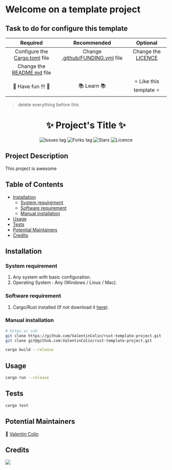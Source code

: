 # Welcome on a template project
## Task to do for configure this template

| Required                                    | Recommended                                            | Optional                         |
|:-------------------------------------------:|:------------------------------------------------------:|:--------------------------------:|
| Configure the [Cargo.toml](Cargo.toml) file | Change [.github/FUNDING.yml](.github/FUNDING.yml) file | Change the [LICENCE](LICENCE)    |
| Change the [README.md](README.md) file      |||
| :tada: Have fun !!! :tada:                  | :books: Learn :books:                                  | :star: Like this template :star: |

> delete everything before this

<h1 align="center">
    ✨ Project's Title ✨
</h1>

<div align="center">
    
 <!-- see https://shields.io/ -->

![Issues tag](https://img.shields.io/github/issues/ValentinColin/rust-template-project)
![Forks tag](https://img.shields.io/github/forks/ValentinColin/rust-template-project)
![Stars](https://img.shields.io/github/stars/ValentinColin/rust-template-project?style=social)
![Licence](https://img.shields.io/github/license/ValentinColin/rust-template-project)

</div>

## Project Description

This project is awesome

## Table of Contents

* [Installation](#installation)
    * [System requirement](#system-requirement)
    * [Software requirement](#software-requirement)
    * [Manual installation](#manual-installation)
* [Usage](#usage)
* [Tests](#tests)
* [Potential Maintainers](#potential-maintainers)
* [Credits](#credits)

## Installation
### System requirement

1. Any system with basic configuration.
2. Operating System : Any (Windows / Linux / Mac).

### Software requirement

1. Cargo/Rust installed (If not download it [here](https://doc.rust-lang.org/cargo/getting-started/installation.html)).

### Manual installation

```bash
# https or ssh
git clone https://github.com/ValentinColin/rust-template-project.git
git clone git@github.com:ValentinColin/rust-template-project.git

cargo build --release
```

## Usage

```bash
cargo run --release
```

## Tests

```bash
cargo test
```

<!--
## How to Contribute

Thank you for considering and taking the time to contribute! Before contributing kindly read and follow [Code of Conduct](CODE_OF_CONDUCT.md). To help new developers/contributors there are set of instructions added in [CONTRIBUTING.md](CONTRIBUTING.md). Which describes the intial stages for working on this project. Also refer the [MIT License](LICENSE).
-->

## Potential Maintainers

:pushpin: [Valentin Colin](https://github.com/ValentinColin)

## Credits

<a href="https://github.com/ValentinColin/rust-template-project/graphs/contributors">
  <img src="https://contrib.rocks/image?repo=ValentinColin/rust-template-project" />
</a>

